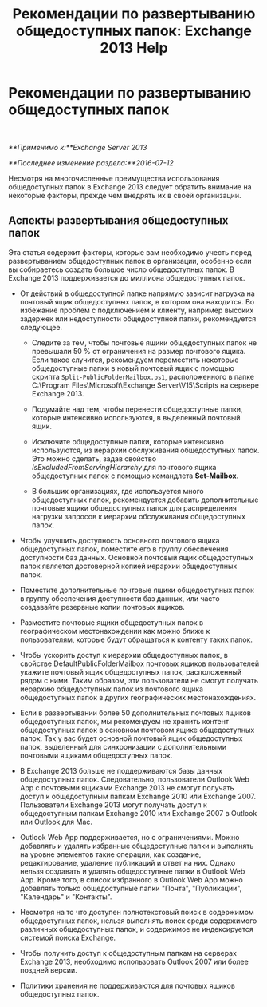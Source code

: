 ﻿---
title: 'Рекомендации по развертыванию общедоступных папок: Exchange 2013 Help'
TOCTitle: Рекомендации по развертыванию общедоступных папок
ms:assetid: 2e416eed-b88f-45db-a482-1232fd2610fa
ms:mtpsurl: https://technet.microsoft.com/ru-ru/library/Dn957481(v=EXCHG.150)
ms:contentKeyID: 64966242
ms.date: 04/30/2018
mtps_version: v=EXCHG.150
ms.translationtype: HT
---

# Рекомендации по развертыванию общедоступных папок

 

_**Применимо к:**Exchange Server 2013_

_**Последнее изменение раздела:**2016-07-12_

Несмотря на многочисленные преимущества использования общедоступных папок в Exchange 2013 следует обратить внимание на некоторые факторы, прежде чем внедрять их в своей организации.

## Аспекты развертывания общедоступных папок

Эта статья содержит факторы, которые вам необходимо учесть перед развертыванием общедоступных папок в организации, особенно если вы собираетесь создать большое число общедоступных папок. В Exchange 2013 поддерживается до миллиона общедоступных папок.

  - От действий в общедоступной папке напрямую зависит нагрузка на почтовый ящик общедоступных папок, в котором она находится. Во избежание проблем с подключением к клиенту, например высоких задержек или недоступности общедоступной папки, рекомендуется следующее.
    
      - Следите за тем, чтобы почтовые ящики общедоступных папок не превышали 50 % от ограничения на размер почтового ящика. Если такое случится, рекомендуем переместить некоторые общедоступные папки в новый почтовый ящик с помощью скрипта `Split-PublicFolderMailbox.ps1`, расположенного в папке C:\\Program Files\\Microsoft\\Exchange Server\\V15\\Scripts на сервере Exchange 2013.
    
      - Подумайте над тем, чтобы перенести общедоступные папки, которые интенсивно используются, в выделенный почтовый ящик.
    
      - Исключите общедоступные папки, которые интенсивно используются, из иерархии обслуживания общедоступных папок. Это можно сделать, задав свойство *IsExcludedFromServingHierarchy* для почтового ящика общедоступных папок с помощью командлета **Set-Mailbox**.
    
      - В больших организациях, где используется много общедоступных папок, рекомендуется добавить дополнительные почтовые ящики общедоступных папок для распределения нагрузки запросов к иерархии обслуживания общедоступных папок.

  - Чтобы улучшить доступность основного почтового ящика общедоступных папок, поместите его в группу обеспечения доступности баз данных. Основной почтовый ящик общедоступных папок является достоверной копией иерархии общедоступных папок.

  - Поместите дополнительные почтовые ящики общедоступных папок в группу обеспечения доступности баз данных, или часто создавайте резервные копии почтовых ящиков.

  - Разместите почтовые ящики общедоступных папок в географическом местонахождении как можно ближе к пользователям, которые будут обращаться к контенту таких папок.

  - Чтобы ускорить доступ к иерархии общедоступных папок, в свойстве DefaultPublicFolderMailbox почтовых ящиков пользователей укажите почтовый ящик общедоступных папок, расположенный рядом с ними. Таким образом, эти пользователи не смогут получать иерархию общедоступных папок из почтового ящика общедоступных папок в других географических местонахождениях.

  - Если в развертывании более 50 дополнительных почтовых ящиков общедоступных папок, мы рекомендуем не хранить контент общедоступных папок в основном почтовом ящике общедоступных папок. Так у вас будет основной почтовый ящик общедоступных папок, выделенный для синхронизации с дополнительными почтовыми ящиками общедоступных папок.

  - В Exchange 2013 больше не поддерживаются базы данных общедоступных папок. Следовательно, пользователи Outlook Web App с почтовыми ящиками Exchange 2013 не смогут получать доступ к общедоступным папкам Exchange 2010 или Exchange 2007. Пользователи Exchange 2013 могут получать доступ к общедоступным папкам Exchange 2010 или Exchange 2007 в Outlook или Outlook для Mac.

  - Outlook Web App поддерживается, но с ограничениями. Можно добавлять и удалять избранные общедоступные папки и выполнять на уровне элементов такие операции, как создание, редактирование, удаление публикаций и ответ на них. Однако нельзя создавать и удалять общедоступные папки в Outlook Web App. Кроме того, в список избранного в Outlook Web App можно добавлять только общедоступные папки "Почта", "Публикации", "Календарь" и "Контакты".

  - Несмотря на то что доступен полнотекстовый поиск в содержимом общедоступных папок, нельзя выполнять поиск среди содержимого различных общедоступных папок, и содержимое не индексируется системой поиска Exchange.

  - Чтобы получить доступ к общедоступным папкам на серверах Exchange 2013, необходимо использовать Outlook 2007 или более поздней версии.

  - Политики хранения не поддерживаются для почтовых ящиков общедоступных папок.

